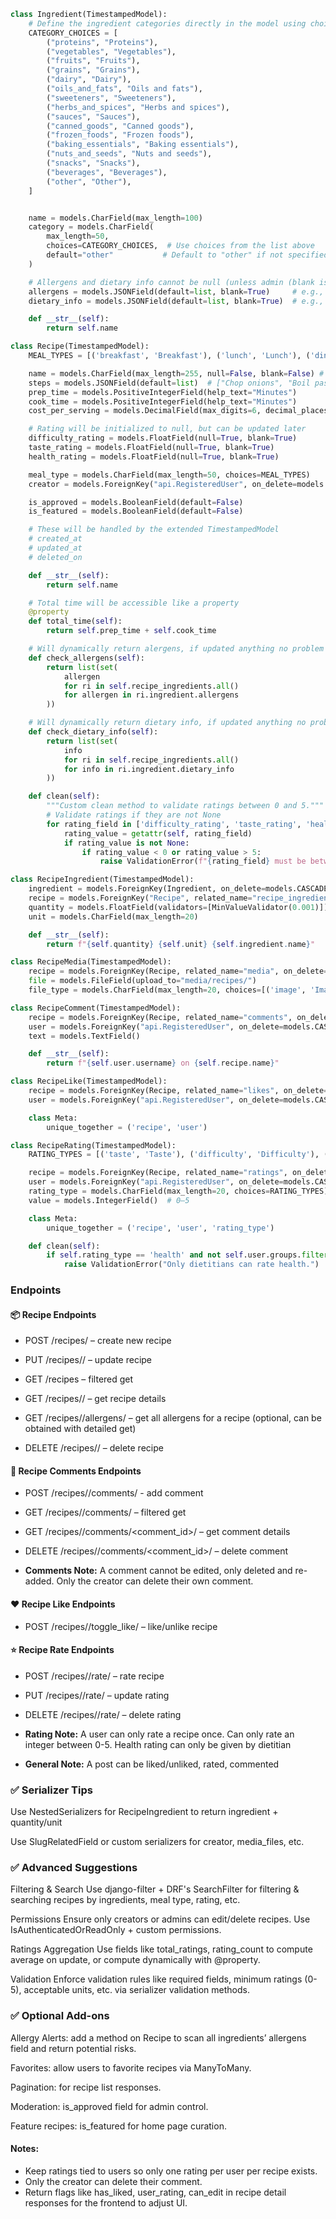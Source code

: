 ```python
class Ingredient(TimestampedModel):
    # Define the ingredient categories directly in the model using choices
    CATEGORY_CHOICES = [
        ("proteins", "Proteins"),
        ("vegetables", "Vegetables"),
        ("fruits", "Fruits"),
        ("grains", "Grains"),
        ("dairy", "Dairy"),
        ("oils_and_fats", "Oils and fats"),
        ("sweeteners", "Sweeteners"),
        ("herbs_and_spices", "Herbs and spices"),
        ("sauces", "Sauces"),
        ("canned_goods", "Canned goods"),
        ("frozen_foods", "Frozen foods"),
        ("baking_essentials", "Baking essentials"),
        ("nuts_and_seeds", "Nuts and seeds"),
        ("snacks", "Snacks"),
        ("beverages", "Beverages"),
        ("other", "Other"),
    ]


    name = models.CharField(max_length=100)
    category = models.CharField(
        max_length=50,
        choices=CATEGORY_CHOICES,  # Use choices from the list above
        default="other"           # Default to "other" if not specified
    )

    # Allergens and dietary info cannot be null (unless admin (blank is allowed))
    allergens = models.JSONField(default=list, blank=True)     # e.g., ["nuts", "dairy"]
    dietary_info = models.JSONField(default=list, blank=True)  # e.g., ["vegan", "gluten-free"]

    def __str__(self):
        return self.name

```

```python
class Recipe(TimestampedModel):
    MEAL_TYPES = [('breakfast', 'Breakfast'), ('lunch', 'Lunch'), ('dinner', 'Dinner')]

    name = models.CharField(max_length=255, null=False, blank=False) # name cannot be null or empty, ("")
    steps = models.JSONField(default=list)  # ["Chop onions", "Boil pasta"], empty list is allowed (None is not)
    prep_time = models.PositiveIntegerField(help_text="Minutes")
    cook_time = models.PositiveIntegerField(help_text="Minutes")
    cost_per_serving = models.DecimalField(max_digits=6, decimal_places=2, null=True, blank=True)

    # Rating will be initialized to null, but can be updated later
    difficulty_rating = models.FloatField(null=True, blank=True)
    taste_rating = models.FloatField(null=True, blank=True)
    health_rating = models.FloatField(null=True, blank=True)

    meal_type = models.CharField(max_length=50, choices=MEAL_TYPES)
    creator = models.ForeignKey("api.RegisteredUser", on_delete=models.CASCADE, related_name="recipes")

    is_approved = models.BooleanField(default=False)
    is_featured = models.BooleanField(default=False)

    # These will be handled by the extended TimestampedModel
    # created_at
    # updated_at
    # deleted_on

    def __str__(self):
        return self.name

    # Total time will be accessible like a property
    @property
    def total_time(self):
        return self.prep_time + self.cook_time

    # Will dynamically return alergens, if updated anything no problem
    def check_allergens(self):
        return list(set(
            allergen
            for ri in self.recipe_ingredients.all()
            for allergen in ri.ingredient.allergens
        ))

    # Will dynamically return dietary info, if updated anything no problem
    def check_dietary_info(self):
        return list(set(
            info
            for ri in self.recipe_ingredients.all()
            for info in ri.ingredient.dietary_info
        ))

    def clean(self):
        """Custom clean method to validate ratings between 0 and 5."""
        # Validate ratings if they are not None
        for rating_field in ['difficulty_rating', 'taste_rating', 'health_rating']:
            rating_value = getattr(self, rating_field)
            if rating_value is not None:
                if rating_value < 0 or rating_value > 5:
                    raise ValidationError(f"{rating_field} must be between 0 and 5.")
```

```python
class RecipeIngredient(TimestampedModel):
    ingredient = models.ForeignKey(Ingredient, on_delete=models.CASCADE)
    recipe = models.ForeignKey("Recipe", related_name="recipe_ingredients", on_delete=models.CASCADE)
    quantity = models.FloatField(validators=[MinValueValidator(0.001)])  # Ensures value is > 0.001
    unit = models.CharField(max_length=20)

    def __str__(self):
        return f"{self.quantity} {self.unit} {self.ingredient.name}"
```

```python
class RecipeMedia(TimestampedModel):
    recipe = models.ForeignKey(Recipe, related_name="media", on_delete=models.CASCADE)
    file = models.FileField(upload_to="media/recipes/")
    file_type = models.CharField(max_length=20, choices=[('image', 'Image'), ('video', 'Video')])
```

```python
class RecipeComment(TimestampedModel):
    recipe = models.ForeignKey(Recipe, related_name="comments", on_delete=models.CASCADE)
    user = models.ForeignKey("api.RegisteredUser", on_delete=models.CASCADE)
    text = models.TextField()

    def __str__(self):
        return f"{self.user.username} on {self.recipe.name}"
```

```python
class RecipeLike(TimestampedModel):
    recipe = models.ForeignKey(Recipe, related_name="likes", on_delete=models.CASCADE)
    user = models.ForeignKey("api.RegisteredUser", on_delete=models.CASCADE)

    class Meta:
        unique_together = ('recipe', 'user')
```

```python
class RecipeRating(TimestampedModel):
    RATING_TYPES = [('taste', 'Taste'), ('difficulty', 'Difficulty'), ('health', 'Health')]

    recipe = models.ForeignKey(Recipe, related_name="ratings", on_delete=models.CASCADE)
    user = models.ForeignKey("api.RegisteredUser", on_delete=models.CASCADE)
    rating_type = models.CharField(max_length=20, choices=RATING_TYPES)
    value = models.IntegerField()  # 0–5

    class Meta:
        unique_together = ('recipe', 'user', 'rating_type')

    def clean(self):
        if self.rating_type == 'health' and not self.user.groups.filter(name='Dietitian').exists():
            raise ValidationError("Only dietitians can rate health.")
```


### Endpoints

#### 📦 Recipe Endpoints

- POST /recipes/ – create new recipe

- PUT /recipes/<id>/ – update recipe

- GET /recipes – filtered get

- GET /recipes/<id>/ – get recipe details

- GET /recipes/<id>/allergens/ – get all allergens for a recipe (optional, can be obtained with detailed get)

- DELETE /recipes/<id>/ – delete recipe

#### 💬 Recipe Comments Endpoints

- POST /recipes/<id>/comments/ - add comment

- GET /recipes/<id>/comments/ – filtered get

- GET /recipes/<id>/comments/<comment_id>/ – get comment details

- DELETE /recipes/<id>/comments/<comment_id>/ – delete comment

- **Comments Note:** A comment cannot be edited, only deleted and re-added. Only the creator can delete their own comment.

#### ❤️ Recipe Like Endpoints

- POST /recipes/<id>/toggle_like/ – like/unlike recipe

#### ⭐ Recipe Rate Endpoints

- POST /recipes/<id>/rate/ – rate recipe

- PUT /recipes/<id>/rate/ – update rating

- DELETE /recipes/<id>/rate/ – delete rating

- **Rating Note:** A user can only rate a recipe once. Can only rate an integer between 0-5. Health rating can only be given by dietitian

- **General Note:** A post can be liked/unliked, rated, commented

### ✅ Serializer Tips
Use NestedSerializers for RecipeIngredient to return ingredient + quantity/unit

Use SlugRelatedField or custom serializers for creator, media_files, etc.

### ✅ Advanced Suggestions
Filtering & Search
Use django-filter + DRF's SearchFilter for filtering & searching recipes by ingredients, meal type, rating, etc.

Permissions
Ensure only creators or admins can edit/delete recipes. Use IsAuthenticatedOrReadOnly + custom permissions.

Ratings Aggregation
Use fields like total_ratings, rating_count to compute average on update, or compute dynamically with @property.

Validation
Enforce validation rules like required fields, minimum ratings (0-5), acceptable units, etc. via serializer validation methods.

### ✅ Optional Add-ons
Allergy Alerts: add a method on Recipe to scan all ingredients’ allergens field and return potential risks.

Favorites: allow users to favorite recipes via ManyToMany.

Pagination: for recipe list responses.

Moderation: is_approved field for admin control.

Feature recipes: is_featured for home page curation.

#### Notes:
- Keep ratings tied to users so only one rating per user per recipe exists.
- Only the creator can delete their comment.
- Return flags like has_liked, user_rating, can_edit in recipe detail responses for the frontend to adjust UI.
